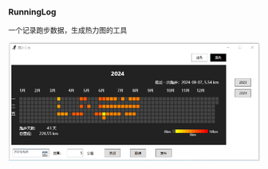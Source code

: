 ### RunningLog
一个记录跑步数据，生成热力图的工具

![2023main](https://github.com/prime167/RunningLog/blob/main/images/main.png)
